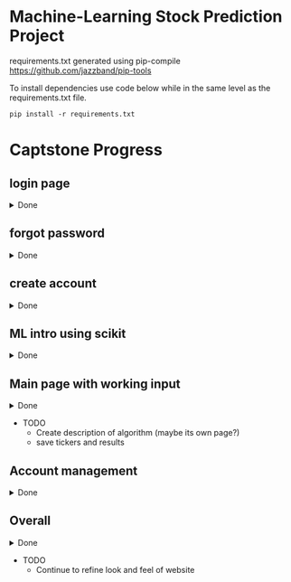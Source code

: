 # Machine-Learning Stock Prediction Project

requirements.txt generated using pip-compile https://github.com/jazzband/pip-tools

To install dependencies use code below while in the same level as the requirements.txt file.
```
pip install -r requirements.txt
```

# Captstone Progress
## login page
<details>
<summary>Done</summary>

- UI updated
- Integrated with db
</details>    

## forgot password
<details>
<summary>Done</summary>

- UI implemented   
- implement logic
- email integration
</details>

## create account 
<details>
<summary>Done</summary>

- UI implemented
- Integrated with db
- email integration
</details>

## ML intro using scikit 
<details>
<summary>Done</summary>

- works with correctly input tickers
- Implement behind seperate API
- Fine tune for better results
- Add ticker validation
</details>


## Main page with working input
<details>
<summary>Done</summary>

- UI implemented
- Input form runs ML    
- protect from non logged in users
- Could become dropdown to select between various settings and/or ML algos
</details>

- TODO
    - Create description of algorithm (maybe its own page?)        
    - save tickers and results
    
## Account management
<details>
<summary>Done</summary>

- Add account maintenance screen
</details>
    
## Overall
<details>
<summary>Done</summary>

- Add navbar
- Add account maintenance screen
</details>

- TODO
    - Continue to refine look and feel of website
